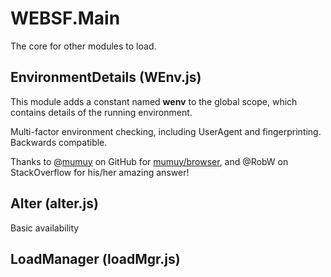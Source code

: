 # WEBSF.Main
The core for other modules to load.
## EnvironmentDetails (WEnv.js)
This module adds a constant named **wenv** to the global scope, which contains details of the running environment.

Multi-factor environment checking, including UserAgent and fingerprinting. Backwards compatible.

Thanks to @[mumuy](https://github.com/mumuy) on GitHub for [mumuy/browser](https://github.com/mumuy/browser/), and @RobW on StackOverflow for his/her amazing answer!
## Alter (alter.js)
Basic availability
## LoadManager (loadMgr.js)
